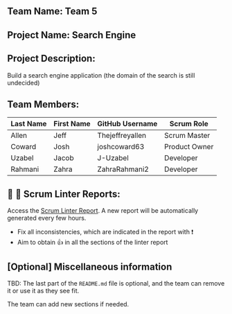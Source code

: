 ## Team Name: Team 5

## Project Name: Search Engine

## Project Description:
Build a search engine application (the domain of the search is still undecided)

## Team Members:

Last Name       | First Name      | GitHub Username    | Scrum Role
--------------- | --------------- | ------------------ | ---------------
Allen           | Jeff            | Thejeffreyallen    | Scrum Master
Coward          | Josh            | joshcoward63       | Product Owner
Uzabel          | Jacob           | J-Uzabel           | Developer
Rahmani         | Zahra           | ZahraRahmani2      | Developer

## :eyes: :memo: Scrum Linter Reports:
Access the [Scrum Linter Report](http://cs.boisestate.edu/~bdit/ScrumLinter/CS471S21ScrumLinterReports/CS471-S21-Team5_23LcCEVnShlPpOmYdSHGEUzRGhuwJxvp3GQ1Glsk/). A new report will be automatically generated every few hours.
- Fix all inconsistencies, which are indicated in the report with :heavy_exclamation_mark:
- Aim to obtain :thumbsup: in all the sections of the linter report

## [Optional] Miscellaneous information
TBD: The last part of the `README.md` file is optional, and the team can remove it or use it as they see fit.

The team can add new sections if needed.

